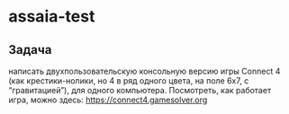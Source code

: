 # assaia-test

## Задача

написать двухпользовательскую консольную версию игры Connect 4
(как крестики-нолики, но 4 в ряд одного цвета, на поле 6x7, с “гравитацией”), для одного
компьютера.
Посмотреть, как работает игра, можно здесь: https://connect4.gamesolver.org

